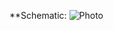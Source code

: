 **Schematic:
![Photo](http://i0.wp.com/randomnerdtutorials.com/wp-content/uploads/2013/11/schematics.png)
